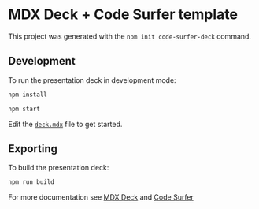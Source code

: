 # MDX Deck + Code Surfer template

This project was generated with the `npm init code-surfer-deck` command.

## Development

To run the presentation deck in development mode:

```sh
npm install
```

```sh
npm start
```


Edit the [`deck.mdx`](deck.mdx) file to get started.

## Exporting

To build the presentation deck:

```sh
npm run build
```

For more documentation see [MDX Deck](https://github.com/jxnblk/mdx-deck) and [Code Surfer](https://codesurfer.pomb.us/)
